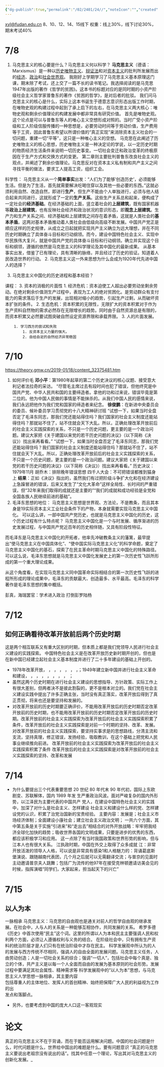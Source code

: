 ```yaml
---
{"dg-publish":true,"permalink":"/02/2401/24//","noteIcon":"","created":"2025-01-31T00:35","updated":"2025-07-01T13:38"}
---
```


xyl@fudan.edu.cn
8、10、12、14、15线下
权重：线上30%，线下讨论30%，期末考试40%
# 7/8
1. 马克思主义的核心要是什么？马克思主义何以科学？
**马克思主义**（德语：Marxismus）是一种以[历史唯物主义](https://zh.wikipedia.org/wiki/%E6%AD%B7%E5%8F%B2%E5%94%AF%E7%89%A9%E4%B8%BB%E7%BE%A9 "历史唯物主义")、[辩证法](https://zh.wikipedia.org/wiki/%E8%BE%AF%E8%AD%89%E6%B3%95 "辩证法")和对[资本主义](https://zh.wikipedia.org/wiki/%E8%B3%87%E6%9C%AC%E4%B8%BB%E7%BE%A9 "资本主义")的批判所发展而出的[经济](https://zh.wikipedia.org/wiki/%E7%B6%93%E6%BF%9F%E5%AD%B8 "经济学")、[政治](https://zh.wikipedia.org/wiki/%E6%94%BF%E6%B2%BB%E5%AD%B8 "政治学")和[社会](https://zh.wikipedia.org/wiki/%E7%A4%BE%E6%9C%83%E5%AD%B8 "社会学")[世界观](https://zh.wikipedia.org/wiki/%E4%B8%96%E7%95%8C%E8%A7%80 "世界观")。
我刚好上学期学习了马克思主义基本原理这门课，期末除了考试，还上交了一篇不长的读书笔记。我选择阅读的是马克思1947年出版的著作《哲学的贫困》。这本书的标题对应的是同时期的小资产阶级社会主义哲学家普鲁东的著作《贫困的哲学》，是对后者的批驳。
我们问马克思主义的核心是什么，实际上这本书诞生于德意志意识形态出版工作时期，在唯物史观的构建过程中起到了承上启下的左右，在马克思主义两大核心：唯物史观和剩余价值理论的构建发展中都非常具有研究价值。
首先是唯物史观。这个论点是可以与普鲁东等人的唯心主义空想形成对照的。当时广受小资产阶级和工人阶级信服传播的一种思想是，必要劳动时间等于劳动价值，生产费用等于工资，因此普鲁东希望以所谓价值的“真正实现”来消除资本主义社会的一切问题，重建一切“平等”，这只是一种唯心主义的空想。
马克思在此阐述了历史唯物主义的核心思想，历史唯物主义是一种决定论的学说，以一定历史时期的物质经济生活条件来说明一切历史事变。一切社会变迁和政治变革的终极原因在于生产方式和交换方式的变更。
第二章则主要批判普鲁东改良社会主义的观点，并阐述了剩余价值理论。马克思反对在资本主义私有制和共产主义之间寻找平衡的做法，要求工人提高工资，组织工会。

科学性：
马克思主义从一个**简单事实**出发：“人们为了能够‘创造历史’，必须能够生活。但是为了生活，首先就需要解决吃喝住穿以及其他一些必要的东西。”这就必须利用自然、改造自然，即进行**生产**，但生产不能由个人单独进行，必须与他人结合起来共同进行，这就形成了一定的**生产关系**。这些生产关系总和起来，便构成了一定社会的**经济基础**。在经济基础的上面，竖立着社会的**上层建筑**，既有国家机器等**政治上层建筑**，也有反映社会经济和政治状况的意识形态，即**观念上层建筑**。生产力和生产关系之间、经济基础和上层建筑之间存在着矛盾，这就是人类社会的**基本矛盾**。这两对基本矛盾推动着人类社会由低级向高级不断发展。中国共产党正是顺应这样的历史规律，从成立之日起就把实现共产主义确立为远大理想，并在不同历史时期确立了具体奋斗目标和行动纲领。而今，建设中国特色社会主义、实现中华民族伟大复兴，就是中国共产党的具体奋斗目标和行动纲领。确立并实现这个目标和纲领，遵循的依然是马克思主义的科学理论及其中国化的最新成果。
从基本事实出发，借鉴了已有理论，具有清晰的脉络，并且经过了历史的验证。知道着人民改造世界的行动。
2. 马克思主义这一外来思想为什么会成为1920年代先进中国人的选择？

3. 马克思主义中国化的历史进程和基本经验？

课程：
  3. 资本的消极的片面性
      1. 经济危机：资本迫使工人超出必要劳动坐剩余劳动。在绝对剩余价值测生产过程中，表现为工人的绝对贫困化。是劳动群众有支付能力的需求落后于生产的发展，出现相对缩小的趋势，引起生产过剩，从而破坏资本扩张的条件。
      2. 生态危机：资本积累的无限性，无限扩大的资本积累对于作为生产资料自然物的需求必然存在无限增长的趋势。同时由于自然资源总是有限的，而资本积累又必然要试图突破自然设定资源界限和承载界限。
      3. 人的片面发展。

        1. 学习西方的尝试和失败
            1. 反资本主义力量的强大。
            2. 自给自足的自然经济异常稳固
# 7/10
https://theory.gmw.cn/2019-01/18/content_32375481.htm
1. 如何评价毛
**邓小平**：第1980年起草的第二个历史决议的核心议题、接受意大利记者法拉奇的采访。
“尽管毛主席过去有段时间也犯了错误，但他终究是中国共产党、中华人民共和国的主要缔造者。拿他的功和过来说，错误毕竟是第二位的。他为中国人民做的事情是不能抹杀的。从我们中国人民的感情来说，我们永远把他作为我们党和国家的缔造者来纪念。
**徐俊鹏**：在新进中央委员会的委员、候补委员学习贯彻党的十八大精神研讨班
“试想一下，如果当时全盘否定了毛泽东同志，那我们党还能站得住吗？我们国家的社会主义制度还能站得住吗？那就站不住了，站不住就会天下大乱。所以，正确处理改革开放前后的社会主义实践探索的关系，不只是一个历史问题，更主要的是一个政治问题。建议大家把《关于建国以来党的若干历史问题的决议》（以下简称《决议》）找出来再看看。”
“试想一下，如果当时全盘否定了毛泽东同志，那我们党还能站得住吗？我们国家的社会主义制度还能站得住吗？那就站不住了，站不住就会天下大乱。所以，正确处理改革开放前后的社会主义实践探索的关系，不只是一个历史问题，更主要的是一个政治问题。建议大家把《关于建国以来党的若干历史问题的决议》（以下简称《决议》）找出来再看看。”
历史决议：1979年11月
胡乔木：排除晚年错误思想
四千人大会：不可把错误都推到猫身上
**结果**：正如《决议》指出的，虽然我们有过把阶级斗争扩大化和在经济建设上急躁冒进的错误，后来又发生了“文化大革命”这样全局性、长时间的严重错误，但“32年来我们取得的成就还是主要的”“我们的成就和成功经验是全党和全国各族人民继续前进的基础”。
2. 毛泽东思想的地位：
马克思主义思想是世界观、方法论，不是教条，而且其本身是19实际资本主义工业社会条件下的产物，本身就需要实现马克思主义中国化。
可以这么讲，一部中国共产党历史，也就是马克思主义中国化的历史，这个历史过程有什么特点呢？
马克思主义中国化是一个与时发展、循序渐进的历史发展过程，与中国共产党近百年的历史相伴随，又具有阶段性特征。

而毛泽东是马克思主义中国化的开拓者，他率先冲破教条主义的藩篱，最早提出“使马克思主义在中国具体化”、“使中国实际马克思主义化”的科学命题，奠定了马克思主义中国化的基石，探索了在民主革命时期马克思主义中国化的特殊路径。可以这么说，毛泽东思想就是马克思主义中国化发展史上的第一次历史性飞跃所形成的第一个重大理论成果。

从这个角度看，在实现马克思主义同中国革命实际相结合的第一次历史性飞跃的进程所形成的理论成果中，毛泽东的贡献最大、创造最多、水平最高。毛泽东的科学著作是毛泽东思想的集中概括。

彭真，海瑞罢官：学术进入政治
打倒彭罗陆杨
# 7/12
## 如何正确看待改革开放前后两个历史时期
这是两个相互联系又有重大区别的时期，但本质上都是我们党领导人民进行社会主义建设的实践探索。
中国特色社会主义是在改革开放历史新时期开创的，但也是在新中国已经建立起社会主义基本制度并进行了二十多年建设的基础上开创的。
- 1978年改革开放， ， ， ， ， ， ，；1949年建立新中国并进行社会主义革命和建设， ， ， ， ， ， ， ， ；
- 虽然这两个历史时期在进行社会主义建设的思想指导、方针政策、实际工作上有很大差别，但两者决不是彼此割裂的，更不是根本对立的。我们党在社会主义建设实践中提出了许多正确主张，当时没有真正落实，改革开放后得到了真正贯彻，将来也还是要坚持和发展的。
- 对改革开放前的历史时期要正确评价，不能用改革开放后的历史时期否定改革开放前的历史时期，也不能用改革开放前的历史时期否定改革开放后的历史时期。改革开放前的社会主义实践探索为改革开放后的社会主义实践探索积累了条件，改革开放后的社会主义实践探索是对前一个时期的坚持、改革、发展。对改革开放前的社会主义实践探索，要坚持实事求是的思想路线，分清主流和支流，坚持真理，修正错误，发扬经验，吸取教训，在这个基础上把党和人民事业继续推向前进。
改革开放前的社会主义实践探索为改革开放后的社会主义实践探索积累了条件
改革开放后的社会主义实践探索是对改革开放前的社会主义实践探索的坚持、改革和发展
# 7/14
- 为什么要提出三个代表重要思想
20 世纪 80 年代末 90 年代初，国际上东欧剧变、苏联解体，国内 1989 年发 生严重政治风波。面对严峻复杂的国内外形势，以江泽民为主要代表的中国共产 党人，在建设中国特色社会主义的实践中，加深了对什么是社会主义、怎样建设 社会主义和建设什么样的党、怎样建设党的认识，积累了治党治国新的宝贵经验。
主要内容：发展是；社会主义市场经济体制；全面建设小康社会；建立社会主义政治文明；
一共六个方面，其中第五条是关于实施“引进来”和“走出去”相结合的对外开放战略：牢牢把我经济全球化加快的趋势；吸收世界各国的文明成果，只要是进步的优秀的东西，都应该积极学习和应用。
这一点除了有当时我国政策和世界形势的影响，但与江本人也有很大关系。
江执政时期，中国在外交上取得了众多成就
江：非常开放活泼的领导人人格，可以说是非常具有感染1和人格魅力的：背诵葛底斯堡演说、跟随越南代表团，几个月之后就可以无需翻译交流；与普京的见面时主动邀请普京夫人跳舞；包括广为流传的他97年在接受克林顿邀请访美会见的时候，指挥演唱“同学们，大家起来，担当起天下的兴亡”
# 7/15
## 以人为本
一脉相承
马克思主义：马克思的自由观也是通关对前人的哲学自由观的继承发展。在社会中，人与人的关系是一种能够互相协作，共同发展的关系。
希罗多德《历史》中首次使用“民主”这个词。这里的所谓以人为本和民主主要强调人民和权利两个方面，必须让人遵循权利与义务的结合。
在阶级社会中，只有拥有生产资料的统治阶层才是人们只有在统治阶级中才存在民主。
科学发展观中所认为的人的发展与西方传统不尽相同，强调人的自由全面的发展问题。马克思主义任务，人由劳动创造；人是一切社会关系的综合；强调“一切人”，包括社会中每个真是、独立的个体，共产主义是以每一个人全面而自由的发展为基本原则的社会形势。发展过程中要满足其社会属性、精神需求等
科学发展观中的“以人为本”思想，与马克思主义人学思想一脉相承，其主要内容  
包括尊重人的主体地位、发挥人的首创精神、始终把保障广大人民的利益视为工作的出  
发点和落脚点。
- 另外，也要考虑到中国的庞大人口这一客观现实
# 论文
真正的马克思主义不在于背诵，而在于能否运用解决问题。中国的社会问题是什么，时代问题是什么，世界给中国出的难题是什么。要有问题意识
“真正的马克思主义要说出老祖宗没有说出的话”。找其中任意一个理论，写出其对马克思主义的创新化发展。_